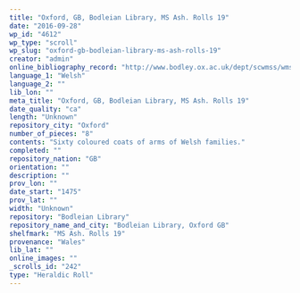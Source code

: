 ```yaml
---
title: "Oxford, GB, Bodleian Library, MS Ash. Rolls 19"
date: "2016-09-28"
wp_id: "4612"
wp_type: "scroll"
wp_slug: "oxford-gb-bodleian-library-ms-ash-rolls-19"
creator: "admin"
online_bibliography_record: "http://www.bodley.ox.ac.uk/dept/scwmss/wmss/online/medieval/ashmole/ashmole-rolls.html"
language_1: "Welsh"
language_2: ""
lib_lon: ""
meta_title: "Oxford, GB, Bodleian Library, MS Ash. Rolls 19"
date_quality: "ca"
length: "Unknown"
repository_city: "Oxford"
number_of_pieces: "8"
contents: "Sixty coloured coats of arms of Welsh families."
completed: ""
repository_nation: "GB"
orientation: ""
description: ""
prov_lon: ""
date_start: "1475"
prov_lat: ""
width: "Unknown"
repository: "Bodleian Library"
repository_name_and_city: "Bodleian Library, Oxford GB"
shelfmark: "MS Ash. Rolls 19"
provenance: "Wales"
lib_lat: ""
online_images: ""
_scrolls_id: "242"
type: "Heraldic Roll"
---
```



